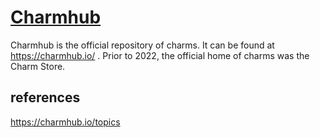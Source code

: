# **[Charmhub](https://juju.is/docs/sdk/charmhub)**

Charmhub is the official repository of charms. It can be found at <https://charmhub.io/> . Prior to 2022, the official home of charms was the Charm Store.

## references

<https://charmhub.io/topics>
